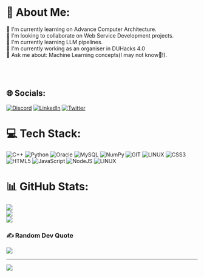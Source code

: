 # 💫 About Me:
🔭 I'm currently learning on Advance Computer Architecture.<br>👯 I'm looking to collaborate on Web Service Development projects.<br>🤝 I'm currently learning LLM pipelines.<br>🌱 I'm currently working as an organiser in DUHacks 4.0<br>💬 Ask me about: Machine Learning concepts(I may not know🙂!).<br><br> <br><br>


## 🌐 Socials:
[![Discord](https://img.shields.io/badge/Discord-%237289DA.svg?logo=discord&logoColor=white)](https://discord.gg/https://github.com/DesaiKrish/DesaiKrish/blob/main/discordapp.com/users/1077840800412602378) [![LinkedIn](https://img.shields.io/badge/LinkedIn-%230077B5.svg?logo=linkedin&logoColor=white)](https://linkedin.com/in/https://www.linkedin.com/in/krish-desai-9b6a56259/) [![Twitter](https://img.shields.io/badge/Twitter-%231DA1F2.svg?logo=Twitter&logoColor=white)](https://twitter.com/https://twitter.com/Krish022_026) 

# 💻 Tech Stack:
![C++](https://img.shields.io/badge/c++-%2300599C.svg?style=for-the-badge&logo=c%2B%2B&logoColor=white) ![Python](https://img.shields.io/badge/python-3670A0?style=for-the-badge&logo=python&logoColor=ffdd54) ![Oracle](https://img.shields.io/badge/Oracle-F80000?style=for-the-badge&logo=oracle&logoColor=white) ![MySQL](https://img.shields.io/badge/mysql-%2300f.svg?style=for-the-badge&logo=mysql&logoColor=white) ![NumPy](https://img.shields.io/badge/numpy-%23013243.svg?style=for-the-badge&logo=numpy&logoColor=white) ![GIT](https://img.shields.io/badge/Git-fc6d26?style=for-the-badge&logo=git&logoColor=white) ![LINUX](https://img.shields.io/badge/Linux-FCC624?style=for-the-badge&logo=linux&logoColor=black) ![CSS3](https://img.shields.io/badge/css3-%231572B6.svg?style=for-the-badge&logo=css3&logoColor=white) ![HTML5](https://img.shields.io/badge/html5-%23E34F26.svg?style=for-the-badge&logo=html5&logoColor=white) ![JavaScript](https://img.shields.io/badge/javascript-%23323330.svg?style=for-the-badge&logo=javascript&logoColor=%23F7DF1E) ![NodeJS](https://img.shields.io/badge/node.js-6DA55F?style=for-the-badge&logo=node.js&logoColor=white) ![LINUX](https://img.shields.io/badge/Linux-FCC624?style=for-the-badge&logo=linux&logoColor=black)
# 📊 GitHub Stats:
![](https://github-readme-stats.vercel.app/api?username=DesaiKrish&theme=synthwave&hide_border=false&include_all_commits=false&count_private=false)<br/>
![](https://github-readme-streak-stats.herokuapp.com/?user=DesaiKrish&theme=synthwave&hide_border=false)<br/>
![](https://github-readme-stats.vercel.app/api/top-langs/?username=DesaiKrish&theme=synthwave&hide_border=false&include_all_commits=false&count_private=false&layout=compact)

### ✍️ Random Dev Quote
![](https://quotes-github-readme.vercel.app/api?type=horizontal&theme=radical)

---
[![](https://visitcount.itsvg.in/api?id=DesaiKrish&icon=5&color=11)](https://visitcount.itsvg.in)

